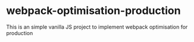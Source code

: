 # webpack-optimisation-production

This is an simple vanilla JS project to implement webpack optimisation for production